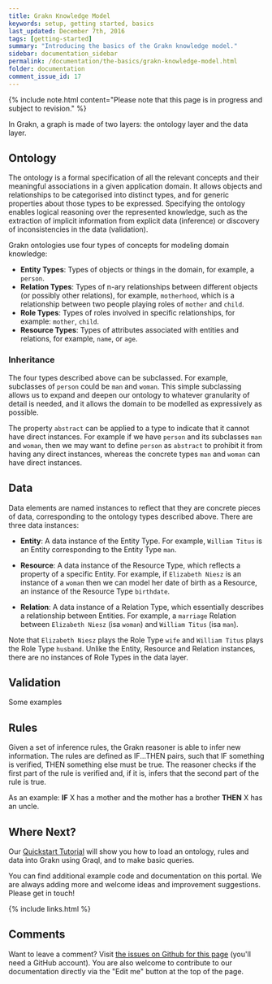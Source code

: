 ```yaml
---
title: Grakn Knowledge Model
keywords: setup, getting started, basics
last_updated: December 7th, 2016
tags: [getting-started]
summary: "Introducing the basics of the Grakn knowledge model."
sidebar: documentation_sidebar
permalink: /documentation/the-basics/grakn-knowledge-model.html
folder: documentation
comment_issue_id: 17
---
```


{% include note.html content="Please note that this page is in progress and subject to revision." %}

In Grakn, a graph is made of two layers: the ontology layer and the data layer.

## Ontology

The ontology is a formal specification of all the relevant concepts and their meaningful associations in a given application domain. It allows objects and relationships to be categorised into distinct types, and for generic properties about those types to be expressed. Specifying the ontology enables logical reasoning over the represented knowledge, such as the extraction of implicit information from explicit data (inference) or discovery of inconsistencies in the data (validation).   

Grakn ontologies use four types of concepts for modeling domain knowledge:   
 
* **Entity Types**: Types of objects or things in the domain, for example, a `person`.    
* **Relation Types**: Types of n-ary relationships between different objects (or possibly other relations), for example, `motherhood`, which is a relationship between two people playing roles of `mother` and `child`.    
* **Role Types**: Types of roles involved in specific relationships, for example: `mother`, `child`.     
* **Resource Types**: Types of attributes associated with entities and relations, for example, `name`, or `age`.    


### Inheritance

The four types described above can be subclassed. For example, subclasses of `person` could be `man` and `woman`.  This simple subclassing allows us to expand and deepen our ontology to whatever granularity of detail is needed, and it allows the domain to be modelled as expressively as possible.  

The property `abstract` can be applied to a type to indicate that it cannot have direct instances. For example if we have `person` and its subclasses `man` and `woman`, then we may want to define `person` as `abstract` to prohibit it from having any direct instances, whereas the concrete types `man` and `woman` can have direct instances.


## Data

Data elements are named instances to reflect that they are concrete pieces of data, corresponding to the ontology types described above. There are three data instances:

* **Entity**: A data instance of the Entity Type. For example, `William Titus` is an Entity corresponding to the Entity Type `man`.

* **Resource**: A data instance of the Resource Type, which reflects a property of a specific Entity. For example, if `Elizabeth Niesz` is an instance of a `woman` then we can model her date of birth as a Resource, an instance of the Resource Type `birthdate`.  


* **Relation**: A data instance of a Relation Type, which essentially describes a relationship between Entities. For example, a `marriage` Relation between `Elizabeth Niesz` (isa `woman`) and `William Titus` (isa `man`).

Note that `Elizabeth Niesz` plays the Role Type `wife` and `William Titus` plays the Role Type `husband`. Unlike the Entity, Resource and Relation instances, there are no instances of Role Types in the data layer.


## Validation 

Some examples


## Rules

Given a set of inference rules, the Grakn reasoner is able to infer new information. The rules are defined as IF...THEN pairs, such that IF something is verified, THEN something else must be true. The reasoner checks if the first part of the rule is verified and, if it is, infers that the second part of the rule is true.

As an example: **IF** X has a mother and the mother has a brother **THEN** X has an uncle.




## Where Next?
Our [Quickstart Tutorial](../the-basics/quickstart-tutorial.html) will show you how to load an ontology, rules and data into Grakn using Graql, and to make basic queries.

You can find additional example code and documentation on this portal. We are always adding more and welcome ideas and improvement suggestions. Please get in touch!

{% include links.html %}

## Comments
Want to leave a comment? Visit <a href="https://github.com/graknlabs/docs/issues/17" target="_blank">the issues on Github for this page</a> (you'll need a GitHub account). You are also welcome to contribute to our documentation directly via the "Edit me" button at the top of the page.
